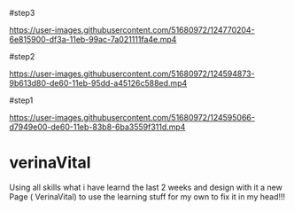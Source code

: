 #step3

https://user-images.githubusercontent.com/51680972/124770204-6e815900-df3a-11eb-99ac-7a021111fa4e.mp4


#step2

https://user-images.githubusercontent.com/51680972/124594873-9b613d80-de60-11eb-95dd-a45126c588ed.mp4


#step1

https://user-images.githubusercontent.com/51680972/124595066-d7949e00-de60-11eb-83b8-6ba3559f311d.mp4




# verinaVital

Using all skills what i have learnd the last 2 weeks and design with it a new Page ( VerinaVital) 
to use the learning stuff for my own to fix it in my head!!!
